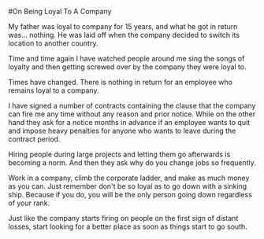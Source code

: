 #On Being Loyal To A Company

My father was loyal to company for 15 years, and what he got in return was… nothing. He was laid off when the company decided to switch its location to another country. 

Time and time again I have watched people around me sing the songs of loyalty and then getting screwed over by the company they were loyal to. 

Times have changed. There is nothing in return for an employee who remains loyal to a company.

I have signed a number of contracts containing the clause that the company can fire me any time without any reason and prior notice. While on the other hand they ask for a notice months in advance if an employee wants to quit and impose heavy penalties for anyone who wants to leave during the contract period.

Hiring people during large projects and letting them go afterwards is becoming a norm. And then they ask why do you change jobs so frequently.

Work in a company, climb the corporate ladder, and make as much money as you can. Just remember don't be so loyal as to go down with a sinking ship. Because if you do, you will be the only person going down regardless of your rank. 

Just like the company starts firing on people on the first sign of distant losses, start looking for a better place as soon as things start to go south. 
